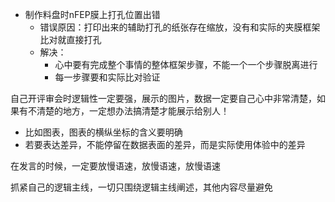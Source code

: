 - 制作料盘时nFEP膜上打孔位置出错
  - 错误原因：打印出来的辅助打孔的纸张存在缩放，没有和实际的夹膜框架比对就直接打孔
  - 解决：
    - 心中要有完成整个事情的整体框架步骤，不能一个一个步骤脱离进行
    - 每一步骤要和实际比对验证



自己开评审会时逻辑性一定要强，展示的图片，数据一定要自己心中非常清楚，如果有不清楚的地方，一定想办法搞清楚才能展示给别人！

- 比如图表，图表的横纵坐标的含义要明确
- 若要表达差异，不能停留在数据表面的差异，而是实际使用体验中的差异

在发言的时候，一定要放慢语速，放慢语速，放慢语速

抓紧自己的逻辑主线，一切只围绕逻辑主线阐述，其他内容尽量避免

